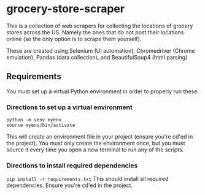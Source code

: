 # grocery-store-scraper
This is a collection of web scrapers for collecting the locations of grocery stores across the US. Namely the ones that do not post their locations online (so the only option is to scrape them yourself). 

These are created using Selenium (UI automation), Chromedriver (Chrome emulation), Pandas (data collection), and BeautifulSoup4 (html parsing)

## Requirements
You must set up a virtual Python environment in order to properly run these. 

### Directions to set up a virtual environment
```
python -m venv myenv
source myenv/bin/activate
```
This will create an environment file in your project (ensure you're cd'ed in the project). You must only create the environment once, but you must source it every time you open a new terminal to run any of the scripts. 

### Directions to install required dependencies
``` pip install -r requirements.txt ```
This should install all required dependencies. Ensure you're cd'ed in the project.

